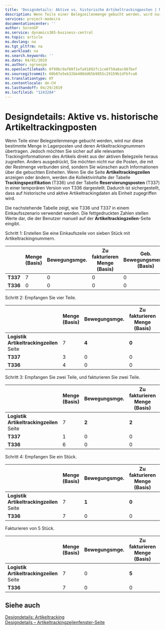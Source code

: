 ```yaml
---
title: 'Designdetails: Aktive vs. historische Artikeltrackingposten | Microsoft Docs'
description: Wenn Teile einer Belegzeilenmenge gebucht werden, wird nur diese bestimmte Menge in Lagerposten und deren Artikeltrackingnummern übertragen. Jedoch möchten Sie sicher auf alle relevanten Trackinginformationen des Artikels direkt aus der aktiven Belegzeile heraus zugreifen. Anders ausgedrückt, Sie möchten nicht nur die Posten, die mit der Restmenge verbunden sind, sondern Sie wünschen auch Informationen über die gebuchten Einheiten. Wenn Sie die Seite **Artikeltrackingzeilen** anzeigen oder ändern, werden die Kollektivinhalte der Tabelle **Trackingspezifikation** (T336) und der Tabelle **Reservierungsposten** (T337) in einer temporären Version von T336 dargestellt. Dadurch ist sichergestellt, dass auf historische und aktive Artikeltrackingdaten als Einheit zugegriffen wird.
services: project-madeira
documentationcenter: ''
author: SorenGP
ms.service: dynamics365-business-central
ms.topic: article
ms.devlang: na
ms.tgt_pltfrm: na
ms.workload: na
ms.search.keywords: ''
ms.date: 04/01/2019
ms.author: sgroespe
ms.openlocfilehash: 0f99bc9af80f1efa91892fc1ce6f59a8ac987bef
ms.sourcegitcommit: 60b87e5eb32bb408dd65b9855c29159b1dfbfca8
ms.translationtype: HT
ms.contentlocale: de-CH
ms.lasthandoff: 04/29/2019
ms.locfileid: "1243284"
---
```

# <a name="design-details-active-versus-historic-item-tracking-entries"></a>Designdetails: Aktive vs. historische Artikeltrackingposten
Wenn Teile einer Belegzeilenmenge gebucht werden, wird nur diese bestimmte Menge in Lagerposten und deren Artikeltrackingnummern übertragen. Jedoch möchten Sie sicher auf alle relevanten Trackinginformationen des Artikels direkt aus der aktiven Belegzeile heraus zugreifen. Anders ausgedrückt, Sie möchten nicht nur die Posten, die mit der Restmenge verbunden sind, sondern Sie wünschen auch Informationen über die gebuchten Einheiten. Wenn Sie die Seite **Artikeltrackingzeilen** anzeigen oder ändern, werden die Kollektivinhalte der Tabelle **Trackingspezifikation** (T336) und der Tabelle **Reservierungsposten** (T337) in einer temporären Version von T336 dargestellt. Dadurch ist sichergestellt, dass auf historische und aktive Artikeltrackingdaten als Einheit zugegriffen wird.  

 Die nachstehende Tabelle zeigt, wie T336 und T337 in einem Einkaufsszenario verwendet werden. Die fettgedruckten Zahlen stellen Werte dar, die der Benutzer manuell auf der **Artikeltrackingzeilen**-Seite eingibt.  

 Schritt 1: Erstellen Sie eine Einkaufszeile von sieben Stück mit Artikeltrackingnummern.  

||**Menge (Basis)**|**Bewegungsmge.**|**Zu fakturieren Menge (Basis)**|**Geb. Bewegungsmenge (Basis)**|**Fakturierte Menge (Basis)**|  
|-|----------------------------------------------|--------------------------------------------|------------------------------------------------------|-------------------------------------------------------|--------------------------------------------------------|  
|**T337**|7|0|0|0|0|  
|**T336**|0|0|0|0|0|  

 Schritt 2: Empfangen Sie vier Teile.  

||**Menge (Basis)**|**Bewegungsmge.**|**Zu fakturieren Menge (Basis)**|**Geb. Bewegungsmenge (Basis)**|**Fakturierte Menge (Basis)**|  
|-|----------------------------------------------|--------------------------------------------|------------------------------------------------------|-------------------------------------------------------|--------------------------------------------------------|  
|**Logistik Artikeltrackingzeilen** Seite|7|**4**|**0**|0|0|  
|**T337**|3|0|0|0|0|  
|**T336**|4|0|0|4|0|  

 Schritt 3: Empfangen Sie zwei Teile, und fakturieren Sie zwei Teile.  

||**Menge (Basis)**|**Bewegungsmge.**|**Zu fakturieren Menge (Basis)**|**Geb. Bewegungsmenge (Basis)**|**Fakturierte Menge (Basis)**|  
|-|----------------------------------------------|--------------------------------------------|------------------------------------------------------|-------------------------------------------------------|--------------------------------------------------------|  
|**Logistik Artikeltrackingzeilen** Seite|7|**2**|**2**|4|0|  
|**T337**|1|0|0|0|0|  
|**T336**|6|0|0|6|2|  

 Schritt 4: Empfangen Sie ein Stück.  

||**Menge (Basis)**|**Bewegungsmge.**|**Zu fakturieren Menge (Basis)**|**Geb. Bewegungsmenge (Basis)**|**Fakturierte Menge (Basis)**|  
|-|----------------------------------------------|--------------------------------------------|------------------------------------------------------|-------------------------------------------------------|--------------------------------------------------------|  
|**Logistik Artikeltrackingzeilen** Seite|7|**1**|**0**|6|2|  
|**T336**|7|0|0|7|2|  

 Fakturieren von 5 Stück.  

||**Menge (Basis)**|**Bewegungsmge.**|**Zu fakturieren Menge (Basis)**|**Geb. Bewegungsmenge (Basis)**|**Fakturierte Menge (Basis)**|  
|-|----------------------------------------------|--------------------------------------------|------------------------------------------------------|-------------------------------------------------------|--------------------------------------------------------|  
|**Logistik Artikeltrackingzeilen** Seite|7|0|**5**|7|2|  
|**T336**|7|0|0|7|7|  

## <a name="see-also"></a>Siehe auch  
 [Designdetails: Artikeltracking](design-details-item-tracking.md)   
 [Designdetails – Artikeltrackingzeilenfenster-Seite](design-details-item-tracking-lines-window.md)
